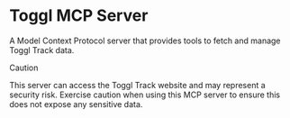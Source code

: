# Toggl MCP Server

A Model Context Protocol server that provides tools to fetch and manage Toggl Track data.

> [!CAUTION]
> This server can access the Toggl Track website and may represent a security risk. Exercise caution when using this MCP server to ensure this does not expose any sensitive data.


